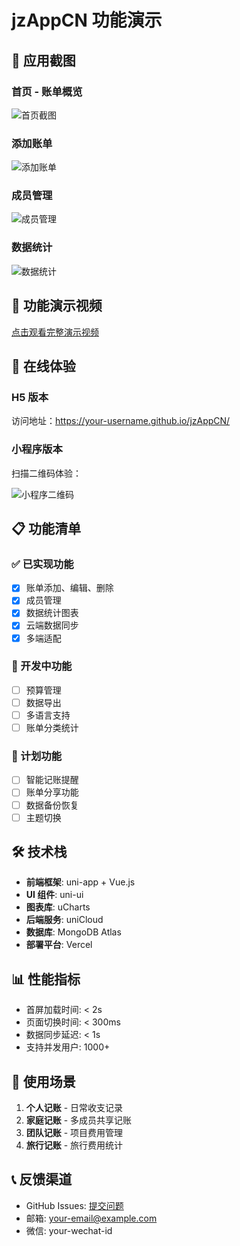 # jzAppCN 功能演示

## 📱 应用截图

### 首页 - 账单概览
![首页截图](screenshots/home.png)

### 添加账单
![添加账单](screenshots/add-bill.png)

### 成员管理
![成员管理](screenshots/members.png)

### 数据统计
![数据统计](screenshots/stats.png)

## 🎥 功能演示视频

[点击观看完整演示视频](https://www.youtube.com/watch?v=your-video-id)

## 🚀 在线体验

### H5 版本
访问地址：https://your-username.github.io/jzAppCN/

### 小程序版本
扫描二维码体验：

![小程序二维码](qrcode/miniprogram-qr.png)

## 📋 功能清单

### ✅ 已实现功能
- [x] 账单添加、编辑、删除
- [x] 成员管理
- [x] 数据统计图表
- [x] 云端数据同步
- [x] 多端适配

### 🔄 开发中功能
- [ ] 预算管理
- [ ] 数据导出
- [ ] 多语言支持
- [ ] 账单分类统计

### 📅 计划功能
- [ ] 智能记账提醒
- [ ] 账单分享功能
- [ ] 数据备份恢复
- [ ] 主题切换

## 🛠️ 技术栈

- **前端框架**: uni-app + Vue.js
- **UI 组件**: uni-ui
- **图表库**: uCharts
- **后端服务**: uniCloud
- **数据库**: MongoDB Atlas
- **部署平台**: Vercel

## 📊 性能指标

- 首屏加载时间: < 2s
- 页面切换时间: < 300ms
- 数据同步延迟: < 1s
- 支持并发用户: 1000+

## 🎯 使用场景

1. **个人记账** - 日常收支记录
2. **家庭记账** - 多成员共享记账
3. **团队记账** - 项目费用管理
4. **旅行记账** - 旅行费用统计

## 📞 反馈渠道

- GitHub Issues: [提交问题](https://github.com/liushaoyin/jzapp-api/issues)
- 邮箱: your-email@example.com
- 微信: your-wechat-id 